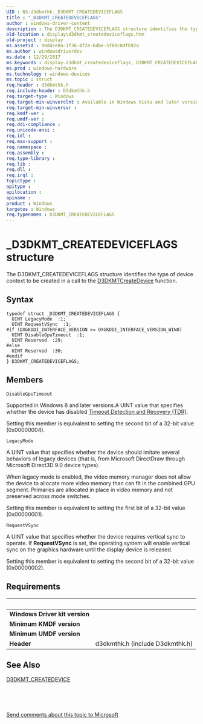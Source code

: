 ```yaml
---
UID : NS:d3dkmthk._D3DKMT_CREATEDEVICEFLAGS
title : "_D3DKMT_CREATEDEVICEFLAGS"
author : windows-driver-content
description : The D3DKMT_CREATEDEVICEFLAGS structure identifies the type of device context to be created in a call to the D3DKMTCreateDevice function.
old-location : display\d3dkmt_createdeviceflags.htm
old-project : display
ms.assetid : 90d4ce0a-1f36-4f2e-bdbe-5f80c8dfb92a
ms.author : windowsdriverdev
ms.date : 12/29/2017
ms.keywords : display.d3dkmt_createdeviceflags, D3DKMT_CREATEDEVICEFLAGS, OpenGL_Structs_7cb495c3-44aa-46cb-8bca-87b66c5d422f.xml, _D3DKMT_CREATEDEVICEFLAGS, D3DKMT_CREATEDEVICEFLAGS structure [Display Devices], d3dkmthk/D3DKMT_CREATEDEVICEFLAGS
ms.prod : windows-hardware
ms.technology : windows-devices
ms.topic : struct
req.header : d3dkmthk.h
req.include-header : D3dkmthk.h
req.target-type : Windows
req.target-min-winverclnt : Available in Windows Vista and later versions of the Windows operating systems.
req.target-min-winversvr : 
req.kmdf-ver : 
req.umdf-ver : 
req.ddi-compliance : 
req.unicode-ansi : 
req.idl : 
req.max-support : 
req.namespace : 
req.assembly : 
req.type-library : 
req.lib : 
req.dll : 
req.irql : 
topictype : 
apitype : 
apilocation : 
apiname : 
product : Windows
targetos : Windows
req.typenames : D3DKMT_CREATEDEVICEFLAGS
---
```


# _D3DKMT_CREATEDEVICEFLAGS structure
The D3DKMT_CREATEDEVICEFLAGS structure identifies the type of device context to be created in a call to the <a href="..\d3dkmthk\nf-d3dkmthk-d3dkmtcreatedevice.md">D3DKMTCreateDevice</a> function.

## Syntax
````
typedef struct _D3DKMT_CREATEDEVICEFLAGS {
  UINT LegacyMode  :1;
  UINT RequestVSync  :1;
#if (DXGKDDI_INTERFACE_VERSION >= DXGKDDI_INTERFACE_VERSION_WIN8)
  UINT DisableGpuTimeout  :1;
  UINT Reserved  :29;
#else 
  UINT Reserved  :30;
#endif 
} D3DKMT_CREATEDEVICEFLAGS;
````

## Members


`DisableGpuTimeout`

Supported in Windows 8 and later versions.A UINT value that specifies whether the device has disabled <a href="https://msdn.microsoft.com/f410eec7-026f-41e0-8c60-72f651659ead">Timeout Detection and Recovery (TDR)</a>.

Setting this member is equivalent to setting the second bit of a 32-bit value (0x00000004).

`LegacyMode`

A UINT value that specifies whether the device should imitate several behaviors of legacy devices (that is, from Microsoft DirectDraw through Microsoft Direct3D 9.0 device types).

When legacy mode is enabled, the video memory manager does not allow the device to allocate more video memory than can fit in the combined GPU segment. Primaries are allocated in place in video memory and not preserved across mode switches. 

Setting this member is equivalent to setting the first bit of a 32-bit value (0x00000001).

`RequestVSync`

A UINT value that specifies whether the device requires vertical sync to operate. If <b>RequestVSync</b> is set, the operating system will enable vertical sync on the graphics hardware until the display device is released. 

Setting this member is equivalent to setting the second bit of a 32-bit value (0x00000002).


## Requirements
| &nbsp; | &nbsp; |
| ---- |:---- |
| **Windows Driver kit version** |  |
| **Minimum KMDF version** |  |
| **Minimum UMDF version** |  |
| **Header** | d3dkmthk.h (include D3dkmthk.h) |

## See Also

<a href="..\d3dkmthk\ns-d3dkmthk-_d3dkmt_createdevice.md">D3DKMT_CREATEDEVICE</a>

 

 

<a href="mailto:wsddocfb@microsoft.com?subject=Documentation%20feedback [display\display]:%20D3DKMT_CREATEDEVICEFLAGS structure%20 RELEASE:%20(12/29/2017)&amp;body=%0A%0APRIVACY STATEMENT%0A%0AWe use your feedback to improve the documentation. We don't use your email address for any other purpose, and we'll remove your email address from our system after the issue that you're reporting is fixed. While we're working to fix this issue, we might send you an email message to ask for more info. Later, we might also send you an email message to let you know that we've addressed your feedback.%0A%0AFor more info about Microsoft's privacy policy, see http://privacy.microsoft.com/en-us/default.aspx." title="Send comments about this topic to Microsoft">Send comments about this topic to Microsoft</a>